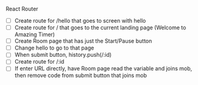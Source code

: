 React Router

- [ ] Create route for /hello that goes to screen with hello
- [ ] Create route for / that goes to the current landing page (Welcome to Amazing Timer)
- [ ] Create Room page that has just the Start/Pause button
- [ ] Change hello to go to that page
- [ ] When submit button, history.push(/:id)
- [ ] Create route for /:id
- [ ] If enter URL directly, have Room page read the variable and joins mob, then remove code from submit button that joins mob
